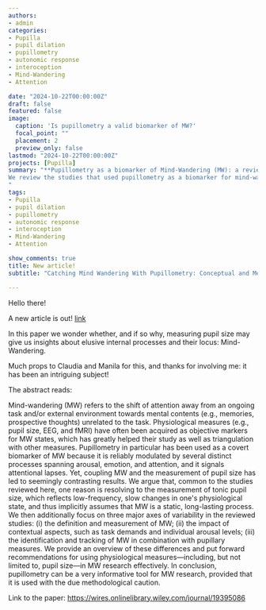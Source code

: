 ```yaml
---
authors:
- admin
categories:
- Pupilla
- pupil dilation
- pupillometry
- autonomic response 
- interoception
- Mind-Wandering
- Attention

date: "2024-10-22T00:00:00Z"
draft: false
featured: false
image:
  caption: 'Is pupillometry a valid biomarker of MW?'
  focal_point: ""
  placement: 2
  preview_only: false
lastmod: "2024-10-22T00:00:00Z"
projects: [Pupilla]
summary: "**Pupillometry as a biomarker of Mind-Wandering (MW): a review**  
We review the studies that used pupillometry as a biomarker for mind-wandering (MW), highlight the key challenges encountered, and provide recommendations for future research.
"
tags:
- Pupilla
- pupil dilation
- pupillometry
- autonomic response 
- interoception
- Mind-Wandering
- Attention

show_comments: true
title: New article!
subtitle: "Catching Mind Wandering With Pupillometry: Conceptual and Methodological Challenges"

---
```



Hello there! 

A new article is out! [link](https://wires.onlinelibrary.wiley.com/journal/19395086)

In this paper we wonder whether, and if so why, measuring pupil size may give us insights about elusive internal processes and their locus: Mind-Wandering.

Much props to Claudia and Manila for this, and thanks for involving me: it has been an intriguing subject! 


The abstract reads:

Mind-wandering (MW) refers to the shift of attention away from an ongoing task and/or external environment towards mental contents (e.g., memories, prospective thoughts) unrelated to the task. Physiological measures (e.g., pupil size, EEG, and fMRI) have often been acquired as objective markers for MW states, which has greatly helped their study as well as triangulation with other measures. Pupillometry in particular has been used as a covert biomarker of MW because it is reliably modulated by several distinct processes spanning arousal, emotion, and attention, and it signals attentional lapses. Yet, coupling MW and the measurement of pupil size has led to seemingly contrasting results. We argue that, common to the studies reviewed here, one reason is resolving to the measurement of tonic pupil size, which reflects low-frequency, slow changes in one's physiological state, and thus implicitly assumes that MW is a static, long-lasting process. We then additionally focus on three major axes of variability in the reviewed studies: (i) the definition and measurement of MW; (ii) the impact of contextual aspects, such as task demands and individual arousal levels; (iii) the identification and tracking of MW in combination with pupillary measures. We provide an overview of these differences and put forward recommendations for using physiological measures—including, but not limited to, pupil size—in MW research effectively. In conclusion, pupillometry can be a very informative tool for MW research, provided that it is used with the due methodological caution.

Link to the paper: https://wires.onlinelibrary.wiley.com/journal/19395086